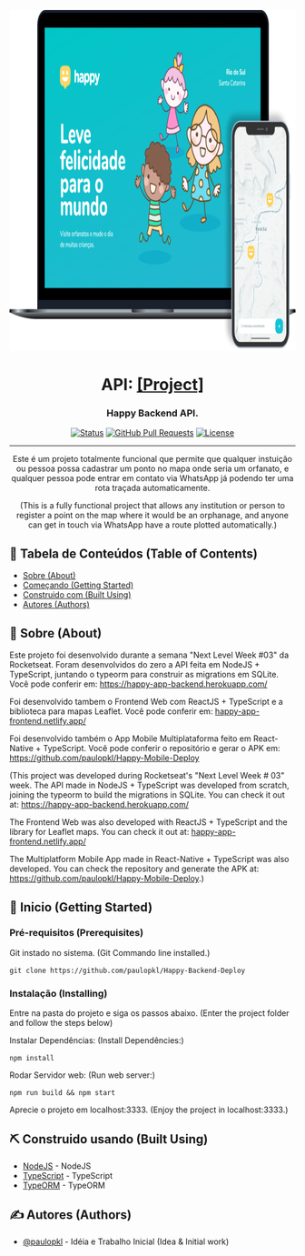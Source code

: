<p align="center">
  <a href="" rel="noopener">
  <img width="1000" height="600" src="/src/assets/Model github.png" alt="Project logo"></a>
</p>

<h1 align="center">API: 
  <a href="https://happy-app-backend.herokuapp.com/" target="_blank">[Project]</a>
</h1>
<h3 align="center">Happy Backend API.</h3>


<div align="center">

[![Status](https://img.shields.io/badge/status-active-success.svg)]()
[![GitHub Pull Requests](https://img.shields.io/github/issues-pr/kylelobo/The-Documentation-Compendium.svg)](https://github.com/kylelobo/The-Documentation-Compendium/pulls)
[![License](https://img.shields.io/badge/license-MIT-blue.svg)](/LICENSE)

</div>

---

<p align="center"> 
  Este é um projeto totalmente funcional que permite que qualquer instuição ou pessoa possa cadastrar um 
  ponto no mapa onde seria um orfanato, e qualquer pessoa pode entrar em contato via WhatsApp já podendo
  ter uma rota traçada automaticamente.
  <br />
</p>
<p align="center"> 
  (This is a fully functional project that allows any institution or person to register a
   point on the map where it would be an orphanage, and anyone can get in touch via WhatsApp
   have a route plotted automatically.)
  <br />
</p>

## 📝 Tabela de Conteúdos (Table of Contents)

- [Sobre (About)](#about)
- [Começando (Getting Started)](#getting_started)
- [Construido com (Built Using)](#built_using)
- [Autores (Authors)](#authors)

## 🧐 Sobre (About) <a name="about"></a>

Este projeto foi desenvolvido durante a semana "Next Level Week #03" da Rocketseat.
Foram desenvolvidos do zero a API feita em NodeJS + TypeScript, juntando o typeorm para construir as 
migrations em SQLite. Você pode conferir em: <a href="https://happy-app-backend.herokuapp.com/" target="_blank">https://happy-app-backend.herokuapp.com/<a> 

Foi desenvolvido tambem o Frontend Web com ReactJS + TypeScript e a biblioteca para
mapas Leaflet. Você pode conferir em: <a href="happy-app-frontend.netlify.app/" target="_blank">happy-app-frontend.netlify.app/<a>

Foi desenvolvido também o App Mobile Multiplataforma feito em React-Native + TypeScript. Você pode conferir o repositório e gerar o APK em: <a href="https://github.com/paulopkl/Happy-Mobile-Deploy" target="_blank">https://github.com/paulopkl/Happy-Mobile-Deploy</a>

(This project was developed during Rocketseat's "Next Level Week # 03" week. The API made in NodeJS + TypeScript was developed from scratch, joining the typeorm to build the migrations in SQLite. You can check it out at: <a href="https://happy-app-backend.herokuapp.com/" target="_blank">https://happy-app-backend.herokuapp.com/<a>

The Frontend Web was also developed with ReactJS + TypeScript and the library for Leaflet maps. You can check it out at: <a href="happy-app-frontend.netlify.app/" target="_blank">happy-app-frontend.netlify.app/<a>

The Multiplatform Mobile App made in React-Native + TypeScript was also developed. You can check the repository and generate the APK at: <a href="https://github.com/paulopkl/Happy-Mobile-Deploy" target="_blank">https://github.com/paulopkl/Happy-Mobile-Deploy</a>.)

## 🏁 Inicio (Getting Started) <a name="getting_started"></a>

### Pré-requisitos (Prerequisites)

Git instado no sistema.
(Git Commando line installed.)

```
git clone https://github.com/paulopkl/Happy-Backend-Deploy
```

### Instalação (Installing)

Entre na pasta do projeto e siga os passos abaixo.
(Enter the project folder and follow the steps below)

Instalar Dependências: (Install Dependêncies:)

```
npm install
```

Rodar Servidor web: (Run web server:)

```
npm run build && npm start
```

Aprecie o projeto em localhost:3333. (Enjoy the project in localhost:3333.)

## ⛏️ Construido usando (Built Using) <a name="built_using"></a>

- [NodeJS](https://nodejs.org/en/) - NodeJS
- [TypeScript](https://www.typescriptlang.org/) - TypeScript
- [TypeORM](https://typeorm.io/#/) - TypeORM

## ✍️ Autores (Authors) <a name="authors"></a>

- [@paulopkl](https://github.com/paulopkl) - Idéia e Trabalho Inicial (Idea & Initial work)